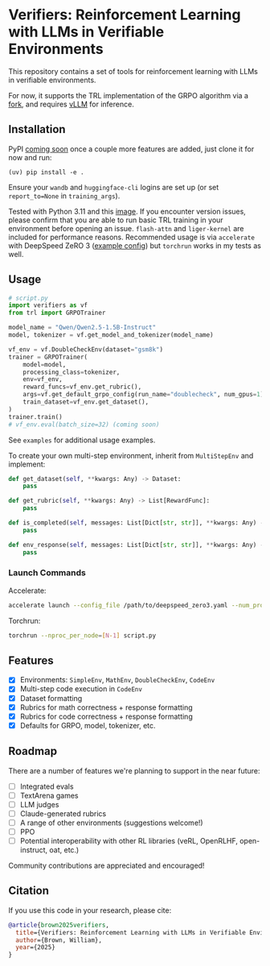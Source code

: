 # Verifiers: Reinforcement Learning with LLMs in Verifiable Environments

This repository contains a set of tools for reinforcement learning with LLMs in verifiable environments.

For now, it supports the TRL implementation of the GRPO algorithm via a [fork](git@github.com:willccbb/trl.git), and requires [vLLM](https://github.com/vllm-project/vllm/tree/main) for inference.

## Installation

PyPI [coming soon](https://pypi.org/project/verifiers/) once a couple more features are added, just clone it for now and run:
```
(uv) pip install -e .
```
Ensure your `wandb` and `huggingface-cli` logins are set up (or set `report_to=None` in `training_args`).

Tested with Python 3.11 and this [image](https://hub.docker.com/layers/pytorch/pytorch/2.5.1-cuda12.1-cudnn9-devel/images/sha256-e8e63dd7baca894ba11fe1ba48a52a550793c8974f89b533d697784dd20a4dc0). If you encounter version issues, please confirm that you are able to run basic TRL training in your environment before opening an issue. `flash-attn` and `liger-kernel` are included for performance reasons. Recommended usage is via `accelerate` with DeepSpeed ZeRO 3 ([example config](https://github.com/huggingface/trl/blob/main/examples/accelerate_configs/deepspeed_zero3.yaml)) but `torchrun` works in my tests as well.


## Usage

```python
# script.py
import verifiers as vf
from trl import GRPOTrainer

model_name = "Qwen/Qwen2.5-1.5B-Instruct"
model, tokenizer = vf.get_model_and_tokenizer(model_name)

vf_env = vf.DoubleCheckEnv(dataset="gsm8k")
trainer = GRPOTrainer(
    model=model,
    processing_class=tokenizer,
    env=vf_env,
    reward_funcs=vf_env.get_rubric(),
    args=vf.get_default_grpo_config(run_name="doublecheck", num_gpus=1),
    train_dataset=vf_env.get_dataset(),
)
trainer.train()
# vf_env.eval(batch_size=32) (coming soon)
```
See `examples` for additional usage examples.

To create your own multi-step environment, inherit from `MultiStepEnv` and implement:
```python
def get_dataset(self, **kwargs: Any) -> Dataset:
    pass

def get_rubric(self, **kwargs: Any) -> List[RewardFunc]:
    pass

def is_completed(self, messages: List[Dict[str, str]], **kwargs: Any) -> bool:
    pass

def env_response(self, messages: List[Dict[str, str]], **kwargs: Any) -> Dict[str, str]:
    pass
```

### Launch Commands
Accelerate:
```bash
accelerate launch --config_file /path/to/deepspeed_zero3.yaml --num_processes [N-1] script.py
```
Torchrun:
```bash
torchrun --nproc_per_node=[N-1] script.py
```

## Features
- [X] Environments: `SimpleEnv`, `MathEnv`, `DoubleCheckEnv`, `CodeEnv`
- [X] Multi-step code execution in `CodeEnv` 
- [X] Dataset formatting
- [X] Rubrics for math correctness + response formatting
- [X] Rubrics for code correctness + response formatting
- [X] Defaults for GRPO, model, tokenizer, etc.

## Roadmap

There are a number of features we're planning to support in the near future:
- [ ] Integrated evals
- [ ] TextArena games
- [ ] LLM judges
- [ ] Claude-generated rubrics
- [ ] A range of other environments (suggestions welcome!)
- [ ] PPO
- [ ] Potential interoperability with other RL libraries (veRL, OpenRLHF, open-instruct, oat, etc.)

Community contributions are appreciated and encouraged!

## Citation

If you use this code in your research, please cite:

```bibtex
@article{brown2025verifiers,
  title={Verifiers: Reinforcement Learning with LLMs in Verifiable Environments},
  author={Brown, William},
  year={2025}
}
```
